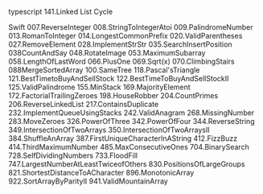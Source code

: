 typescript
141.Linked List Cycle

Swift
007.ReverseInteger
008.StringToIntegerAtoi
009.PalindromeNumber
013.RomanToInteger
014.LongestCommonPrefix
020.ValidParentheses
027.RemoveElement
028.ImplementStrStr
035.SearchInsertPosition
038CountAndSay
048.RotateImage
053.MaximumSubarray
058.LengthOfLastWord
066.PlusOne
069.Sqrt(x)
070.ClimbingStairs
088MergeSortedArray
100.SameTree
118.Pascal'sTriangle
121.BestTimetoBuyAndSellStock
122.BestTimeToBuyAndSellStockII
125.ValidPalindrome
155.MinStack
169.MajorityElement
172.FactorialTrailingZeroes
198.HouseRobber
204.CountPrimes
206.ReverseLinkedList
217.ContainsDuplicate
232.ImplementQueueUsingStacks
242.ValidAnagram
268.MissingNumber
283.MoveZeroes
326.PowerOfThree
342.PowerOfFour
344.ReverseString
349.IntersectionOfTwoArrays
350.IntersectionOfTwoArraysII
384.ShuffleAnArray
387.FirstUniqueCharacterInAString
412.FizzBuzz
414.ThirdMaximumNumber
485.MaxConsecutiveOnes
704.BinarySearch
728.SelfDividingNumbers
733.FloodFill
747.LargestNumberAtLeastTwiceofOthers
830.PositionsOfLargeGroups
821.ShortestDistanceToACharacter
896.MonotonicArray
922.SortArrayByParityII
941.ValidMountainArray
